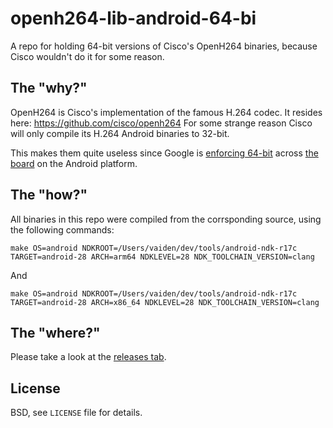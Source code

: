 openh264-lib-android-64-bi
==========================
A repo for holding 64-bit versions of Cisco's OpenH264 binaries, because Cisco wouldn't do it for some reason.

## The "why?"
OpenH264 is Cisco's implementation of the famous H.264 codec. It resides here: https://github.com/cisco/openh264
For some strange reason Cisco will only compile its H.264 Android binaries to 32-bit.

This makes them quite useless since Google is [enforcing 64-bit](https://developer.android.com/distribute/best-practices/develop/64-bit) across [the board](https://android-developers.googleblog.com/2019/06/moving-android-studio-and-android.html) on the Android platform.

## The "how?"
All binaries in this repo were compiled from the corrsponding source, using the following commands:
```
make OS=android NDKROOT=/Users/vaiden/dev/tools/android-ndk-r17c TARGET=android-28 ARCH=arm64 NDKLEVEL=28 NDK_TOOLCHAIN_VERSION=clang
```
And
```
make OS=android NDKROOT=/Users/vaiden/dev/tools/android-ndk-r17c TARGET=android-28 ARCH=x86_64 NDKLEVEL=28 NDK_TOOLCHAIN_VERSION=clang
```
## The "where?"
Please take a look at the [releases tab](https://github.com/HippotecLTD/openh264-lib-android-64-bit/releases).

License
-------
BSD, see `LICENSE` file for details.
